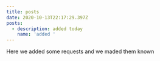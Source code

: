 ```yaml
---
title: posts
date: 2020-10-13T22:17:29.397Z
posts:
  - description: added today
    name: 'added '
---
```

Here we added some requests and we maded them known
